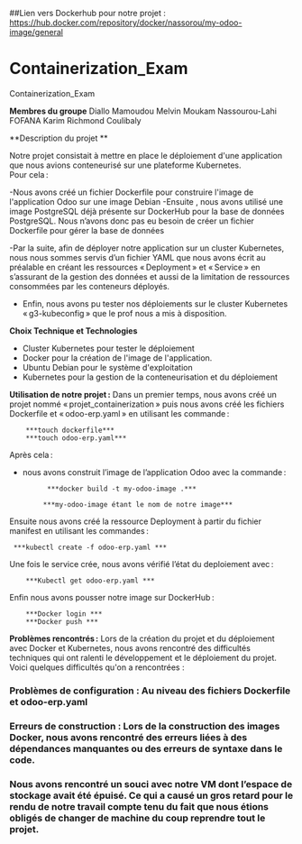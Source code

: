 ##Lien vers Dockerhub pour notre projet : https://hub.docker.com/repository/docker/nassorou/my-odoo-image/general
# Containerization_Exam
Containerization_Exam

**Membres du groupe**
Diallo Mamoudou 
Melvin Moukam 
Nassourou-Lahi FOFANA Karim 
Richmond Coulibaly



**Description du projet **

Notre projet consistait à mettre en place le déploiement d'une application que nous avions conteneurisé sur une plateforme Kubernetes.  
Pour cela : 

-Nous avons créé un fichier Dockerfile pour construire l'image de l'application Odoo sur une image Debian 
-Ensuite , nous avons utilisé une image PostgreSQL déjà présente sur DockerHub pour la base de données PostgreSQL. Nous n’avons donc pas eu besoin de créer un fichier Dockerfile pour gérer la base de données 

-Par la suite, afin de déployer notre application sur un cluster Kubernetes, nous nous sommes servis d’un fichier YAML que nous avons écrit au préalable en créant les ressources « Deployment » et « Service » en s’assurant de la gestion des données et aussi de la limitation de ressources consommées par les conteneurs déployés. 

- Enfin, nous avons pu tester nos déploiements sur le cluster Kubernetes « g3-kubeconfig » que le prof nous a mis à disposition. 

**Choix Technique et Technologies**
- Cluster Kubernetes pour tester le déploiement 
- Docker pour la création de l'image de l'application. 
- Ubuntu Debian pour le système d'exploitation 
- Kubernetes pour la gestion de la conteneurisation et du déploiement 

**Utilisation de notre projet :**
Dans un premier temps, nous avons créé un projet nommé « projet_containerization » puis nous avons créé les fichiers Dockerfile et « odoo-erp.yaml » en utilisant les commande : 
 
     	***touch dockerfile***
    	***touch odoo-erp.yaml***
 
Après cela : 
- nous avons construit l’image de l’application Odoo avec la commande : 
 
        	***docker build -t my-odoo-image .*** 
 
           ***my-odoo-image étant le nom de notre image***
 
Ensuite nous avons créé la ressource Deployment à partir du fichier manifest en utilisant les commandes : 
 
     ***kubectl create -f odoo-erp.yaml ***
 
Une fois le service crée, nous avons vérifié l’état du deploiement avec :  
 
        ***Kubectl get odoo-erp.yaml ***
 
Enfin nous avons pousser notre image sur DockerHub : 
 
      	***Docker login ***
   	    ***Docker push ***
        
**Problèmes rencontrés :**
Lors de la création du projet et du déploiement avec Docker et Kubernetes, nous avons rencontré des difficultés techniques qui ont ralenti le développement et le déploiement du projet. 
Voici quelques difficultés qu'on a rencontrées :
### Problèmes de configuration : Au niveau des fichiers Dockerfile et odoo-erp.yaml 
### Erreurs de construction : Lors de la construction des images Docker, nous avons rencontré des erreurs liées à des dépendances manquantes ou des erreurs de syntaxe dans le code. 
### Nous avons rencontré un souci avec notre VM dont l’espace de stockage avait été épuisé. Ce qui a causé un gros retard pour le rendu de notre travail compte tenu du fait que nous étions obligés de changer de machine du coup reprendre tout le projet. 

